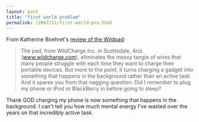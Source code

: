 ```yaml
---
layout: post
title: "first world problem"
permalink: /2007/11/first-world-pro.html
---
```


<p>From Katherine Boehret's <a href="http://solution.allthingsd.com/20071128/a-pad-to-easily-power-up-your-phone/">review of the Wildpad</a>:</p><blockquote><p>The pad, from WildCharge Inc. in Scottsdale, Ariz. (<a rel="external" href="http://www.wildcharge.com/">www.wildcharge.com</a>),
eliminates the messy tangle of wires that many people struggle with
each time they want to charge their portable devices. But more to the
point, it turns charging a gadget into something that happens in the
background rather than an active task. And it spares you from that
nagging question: Did I remember to plug my phone or iPod or BlackBerry
in before going to sleep?</p></blockquote><p>Thank GOD charging my phone is now something that happens in the background. I can't tell you how much mental energy I've wasted over the years on that incredibly active task.</p>


